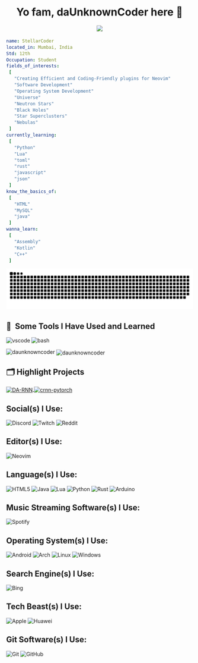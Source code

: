<h1 align="center"> Yo fam, daUnknownCoder here 👋 </h1>

<p align="center">
  <img src="https://readme-typing-svg.herokuapp.com?font=Salsa&pause=1000&center=true&vCenter=true&random=false&width=435&lines=%F0%9F%94%AD+I%E2%80%99m+currently+working+on+life+%F0%9F%98%A2.;And+my+Neovim+Distro+%5BNeutronVim%5D.;%F0%9F%8C%B1+I%E2%80%99m+currently+learning+Python%2C+Lua%2C+HTML.;%F0%9F%93%AB+How+to+reach+me%3A+Reddit+%5Bu%2FTackyGaming6%5D.;I+love+Open-Source.;Just+A+Novice.;Still+have+a+long+way+to+go." />
</p>

```yaml
name: StellarCoder
located_in: Mumbai, India
Std: 12th
Occupation: Student
fields_of_interests:
 [
   "Creating Efficient and Coding-Friendly plugins for Neovim"
   "Software Development"
   "Operating System Development"
   "Universe"
   "Neutron Stars"
   "Black Holes"
   "Star Superclusters"
   "Nebulas"
 ]
currently_learning:
 [
   "Python"
   "Lua"
   "toml"
   "rust"
   "javascript"
   "json"
 ]
know_the_basics_of:
 [
   "HTML"
   "MySQL"
   "java"
 ]
wanna_learn:
 [
   "Assembly"
   "Kotlin"
   "C++"
 ]
```

![Snake Animation](https://github.com/daUnknownCoder/daUnknownCoder/blob/output/github-contribution-grid-snake-dark.svg)

<h2> 🚀 &nbsp;Some Tools I Have Used and Learned</h2>
<p align="left">
<img src="https://cdn.jsdelivr.net/gh/devicons/devicon/icons/vscode/vscode-original.svg" alt="vscode" width="45" height="45"/>
<img src="https://cdn.jsdelivr.net/gh/devicons/devicon/icons/bash/bash-original.svg" alt="bash" width="45" height="45"/>
</p>

<p><img align="left" src="https://github-readme-stats.vercel.app/api/top-langs?username=daunknowncoder&show_icons=true&locale=en&layout=compact&theme=transparent" alt="daunknowncoder" /></p>


<p>&nbsp;<img align="center" src="https://github-readme-stats.vercel.app/api?username=daunknowncoder&show_icons=true&locale=en&theme=transparent" alt="daunknowncoder" /></p>


## 🗂️ Highlight Projects

<a href="https://github.com/daUnknownCoder/NeutronVim">
  <img align="center" src="https://github-readme-stats.vercel.app/api/pin/?username=daUnknownCoder&repo=NeutronVim&show_icons=true&line_height=27&title_color=6aa6f8&text_color=8a919a&icon_color=6aa6f8&bg_color=22272e" alt="DA-RNN" />
</a>

<a href="https://github.com/daUnknownCoder/dotsgame.html">
  <img align="center" src="https://github-readme-stats.vercel.app/api/pin/?username=daUnknownCoder&repo=dotsgame.html&show_icons=true&line_height=27&title_color=6aa6f8&text_color=8a919a&icon_color=6aa6f8&bg_color=22272e" alt="crnn-pytorch" />
</a>



## Social(s) I Use:

![Discord](https://img.shields.io/badge/Discord-%235865F2.svg?style=for-the-badge&logo=discord&logoColor=white)
![Twitch](https://img.shields.io/badge/Twitch-%239146FF.svg?style=for-the-badge&logo=Twitch&logoColor=white)
![Reddit](https://img.shields.io/badge/Reddit-%23FF4500.svg?style=for-the-badge&logo=Reddit&logoColor=white)

## Editor(s) I Use:

![Neovim](https://img.shields.io/badge/NeoVim-%2357A143.svg?&style=for-the-badge&logo=neovim&logoColor=white)

## Language(s) I Use:

![HTML5](https://img.shields.io/badge/html5-%23E34F26.svg?style=for-the-badge&logo=html5&logoColor=white)
![Java](https://img.shields.io/badge/java-%23ED8B00.svg?style=for-the-badge&logo=openjdk&logoColor=white)
![Lua](https://img.shields.io/badge/lua-%232C2D72.svg?style=for-the-badge&logo=lua&logoColor=white)
![Python](https://img.shields.io/badge/python-3670A0?style=for-the-badge&logo=python&logoColor=ffdd54)
![Rust](https://img.shields.io/badge/rust-%23000000.svg?style=for-the-badge&logo=rust&logoColor=white)
![Arduino](https://img.shields.io/badge/-Arduino-00979D?style=for-the-badge&logo=Arduino&logoColor=white)

## Music Streaming Software(s) I Use:

![Spotify](https://img.shields.io/badge/Spotify-1ED760?style=for-the-badge&logo=spotify&logoColor=white)

## Operating System(s) I Use:

![Android](https://img.shields.io/badge/Android-3DDC84?style=for-the-badge&logo=android&logoColor=white)
![Arch](https://img.shields.io/badge/Arch%20Linux-1793D1?logo=arch-linux&logoColor=fff&style=for-the-badge)
![Linux](https://img.shields.io/badge/Linux-FCC624?style=for-the-badge&logo=linux&logoColor=black)
![Windows](https://img.shields.io/badge/Windows-0078D6?style=for-the-badge&logo=windows&logoColor=white)

## Search Engine(s) I Use:

![Bing](https://img.shields.io/badge/Microsoft%20Bing-258FFA?style=for-the-badge&logo=Microsoft%20Bing&logoColor=white)

## Tech Beast(s) I Use:

![Apple](https://img.shields.io/badge/Apple-%23000000.svg?style=for-the-badge&logo=apple&logoColor=white)
![Huawei](https://img.shields.io/badge/Huawei-%23FF0000.svg?style=for-the-badge&logo=huawei&logoColor=white)

## Git Software(s) I Use:

![Git](https://img.shields.io/badge/git-%23F05033.svg?style=for-the-badge&logo=git&logoColor=white)
![GitHub](https://img.shields.io/badge/github-%23121011.svg?style=for-the-badge&logo=github&logoColor=white)

